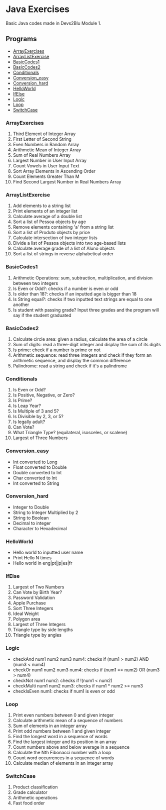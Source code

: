 # Java Exercises
Basic Java codes made in Devs2Blu Module 1.

## Programs

- [ArrayExercises](#arrayexercises)
- [ArrayListExercise](#arraylistexercise)
- [BasicCodes1](#basiccodes1)
- [BasicCodes2](#basiccodes2)
- [Conditionals](#conditionals)
- [Conversion_easy](#conversion_easy)
- [Conversion_hard](#conversion_hard)
- [HelloWorld](#helloworld)
- [IfElse](#ifelse)
- [Logic](#logic)
- [Loop](#loop)
- [SwitchCase](#switchcase)

### ArrayExercises

1. Third Element of Integer Array
2. First Letter of Second String
3. Even Numbers in Random Array
4. Arithmetic Mean of Integer Array
5. Sum of Real Numbers Array
6. Largest Number in User Input Array
7. Count Vowels in User Input Text
8. Sort Array Elements in Ascending Order
9. Count Elements Greater Than M
10. Find Second Largest Number in Real Numbers Array

### ArrayListExercise
1. Add elements to a string list
2. Print elements of an integer list
3. Calculate average of a double list
4. Sort a list of Pessoa objects by age
5. Remove elements containing 'a' from a string list
6. Sort a list of Produto objects by price
7. Calculate intersection of two integer lists
8. Divide a list of Pessoa objects into two age-based lists
9. Calculate average grade of a list of Aluno objects
10. Sort a list of strings in reverse alphabetical order

### BasicCodes1

1. Arithmetic Operations: sum, subtraction, multiplication, and division between two integers
2. Is Even or Odd?: checks if a number is even or odd
3. Is older than 18?: checks if an inputted age is bigger than 18
4. Is String equal?: checks if two inputted text strings are equal to one another
5. Is student with passing grade? Input three grades and the program will say if the student graduated

### BasicCodes2

1. Calculate circle area: given a radius, calculate the area of a circle
2. Sum of digits: read a three-digit integer and display the sum of its digits
3. Is prime: check if a number is prime or not
4. Arithmetic sequence: read three integers and check if they form an arithmetic sequence, and display the common difference
5. Palindrome: read a string and check if it's a palindrome

### Conditionals

1. Is Even or Odd?
2. Is Positive, Negative, or Zero?
3. Is Prime?
4. Is Leap Year?
5. Is Multiple of 3 and 5?
6. Is Divisible by 2, 3, or 5?
7. Is legally adult?
8. Can Vote?
9. What Triangle Type? (equilateral, isosceles, or scalene)
10. Largest of Three Numbers

### Conversion_easy

- Int converted to Long
- Float converted to Double
- Double converted to Int
- Char converted to Int
- Int converted to String

### Conversion_hard

- Integer to Double
- String to Integer Multiplied by 2
- String to Boolean
- Decimal to integer
- Character to Hexadecimal

### HelloWorld

- Hello world to inputted user name
- Print Hello N times
- Hello world in eng|pt|jp|es|fr

### IfElse

1. Largest of Two Numbers
2. Can Vote by Birth Year?
3. Password Validation
4. Apple Purchase
5. Sort Three Integers
6. Ideal Weight
7. Polygon area
8. Largest of Three Integers
9. Triangle type by side lengths
10. Triangle type by angles

### Logic

- checkAnd num1 num2 num3 num4: checks if (num1 > num2) AND (num3 < num4)
- checkOr num1 num2 num3 num4: checks if (num1 == num2) OR (num3 > num4)
- checkNot num1 num2: checks if !(num1 < num2)
- checkMulti num1 num2 num3: checks if num1 * num2 >= num3
- checkIsEven num1: checks if num1 is even or odd

### Loop

1. Print even numbers between 0 and given integer
2. Calculate arithmetic mean of a sequence of numbers
3. Sum of elements in an integer array
4. Print odd numbers between 1 and given integer
5. Find the longest word in a sequence of words
6. Find the largest integer and its position in an array
7. Count numbers above and below average in a sequence
8. Calculate the Nth Fibonacci number with a loop
9. Count word occurrences in a sequence of words
10. Calculate median of elements in an integer array

### SwitchCase

1. Product classification
2. Grade calculator
3. Arithmetic operations
4. Fast food order
